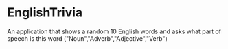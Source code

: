 # EnglishTrivia
An application that shows a random 10 English words and asks what part of speech is this word ("Noun","Adverb","Adjective","Verb")
